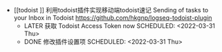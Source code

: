 - [[todoist ]] 
  利用todoist插件实现移动端todoist速记 Sending of tasks to your Inbox in Todoist https://github.com/hkgnp/logseq-todoist-plugin
	- LATER 获取 Todoist Access Token now 
	  SCHEDULED: <2022-03-31 Thu>
	- DONE  修改插件设置项 
	  SCHEDULED: <2022-03-31 Thu>